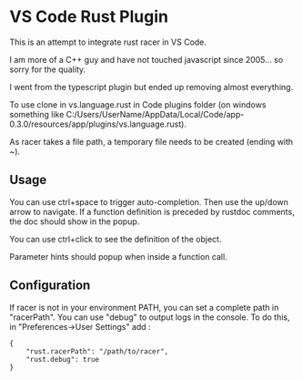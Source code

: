 VS Code Rust Plugin
===================

This is an attempt to integrate rust racer in VS Code.

I am more of a C++ guy and have not touched javascript since 2005... so sorry for the quality.

I went from the typescript plugin but ended up removing almost everything. 

To use clone in vs.language.rust in Code plugins folder 
(on windows something like C:/Users/UserName/AppData/Local/Code/app-0.3.0/resources/app/plugins/vs.language.rust).

As racer takes a file path, a temporary file needs to be created (ending with ~).

Usage
-----

You can use ctrl+space to trigger auto-completion. Then use the up/down arrow to navigate.
If a function definition is preceded by rustdoc comments, the doc should show in the popup.

You can use ctrl+click to see the definition of the object.

Parameter hints should popup when inside a function call.

Configuration
-------------

If racer is not in your environment PATH, you can set a complete path in "racerPath".
You can use "debug" to output logs in the console.
To do this, in "Preferences->User Settings" add :

	{
		"rust.racerPath": "/path/to/racer",
		"rust.debug": true
	}
	